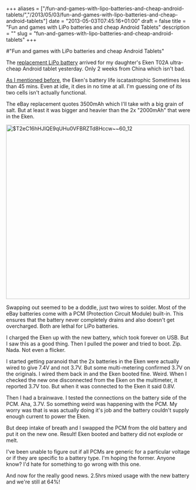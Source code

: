 +++
aliases = ["/fun-and-games-with-lipo-batteries-and-cheap-android-tablets/","/2013/05/03/fun-and-games-with-lipo-batteries-and-cheap-android-tablets"]
date = "2013-05-03T07:45:16+01:00"
draft = false
title = "Fun and games with LiPo batteries and cheap Android Tablets"
description = ""
slug = "fun-and-games-with-lipo-batteries-and-cheap-android-tablets"
+++

#"Fun and games with LiPo batteries and cheap Android Tablets"

The <a href="http://www.ebay.com/itm/3-7V-3500mAh-lithium-Battery-Rechargeable-Polymer-Li-Po-For-Tablet-PC-B-3768112-/321105035375?ssPageName=ADME:L:OC:IE:3160">replacement LiPo battery</a> arrived for my daughter's Eken T02A ultra-cheap Android tablet yesterday. Only 2 weeks from China which isn't bad.

<a href="http://conoroneill.net/what-the-inside-of-an-e88-android-tablet-looks-like/">As I mentioned before</a>, the Eken's battery life iscatastrophic Sometimes less than 45 mins. Even at idle, it dies in no time at all. I'm guessing one of its two cells isn't actually functional.

The eBay replacement quotes 3500mAh which I'll take with a big grain of salt. But at least it was bigger and heavier than the 2x "2000mAh" that were in the Eken.

<a href="https://d2j17b10ywb1i7.cloudfront.net/wp-content/uploads/2013/05/T2eC16hHJIQE9qUHu0VFBRZTd8Hccw60_12.jpg"><img class="aligncenter size-full wp-image-1024" alt="$T2eC16hHJIQE9qUHu0VFBRZTd8Hccw~~60_12" src="https://d2j17b10ywb1i7.cloudfront.net/wp-content/uploads/2013/05/T2eC16hHJIQE9qUHu0VFBRZTd8Hccw60_12.jpg" width="500" height="475" /></a>

Swapping out seemed to be a doddle, just two wires to solder. Most of the eBay batteries come with a PCM (Protection Circuit Module) built-in. This ensures that the battery never completely drains and also doesn't get overcharged. Both are lethal for LiPo batteries.

I charged the Eken up with the new battery, which took forever on USB. But I saw this as a good thing. Then I pulled the power and tried to boot. Zip. Nada. Not even a flicker.

I started getting paranoid that the 2x batteries in the Eken were actually wired to give 7.4V and not 3.7V. But some multi-metering confirmed 3.7V on the originals. I wired them back in and the Eken booted fine. Weird. When I checked the new one disconnected from the Eken on the multimeter, it reported 3.7V too. But when it was connected to the Eken it said 0.8V.

Then I had a brainwave. I tested the connections on the battery side of the PCM. Aha, 3.7V. So something weird was happening with the PCM. My worry was that is was actually doing it's job and the battery couldn't supply enough current to power the Eken.

But deep intake of breath and I swapped the PCM from the old battery and put it on the new one. Result! Eken booted and battery did not explode or melt.

I've been unable to figure out if all PCMs are generic for a particular voltage or if they are specific to a battery type. I'm hoping the former. Anyone know? I'd hate for something to go wrong with this one.

And now for the really good news. 2.5hrs mixed usage with the new battery and we're still at 64%!

&nbsp;